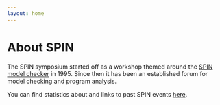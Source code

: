 ```yaml
---
layout: home
---
```


# About SPIN

The SPIN symposium started off as a workshop themed around the [SPIN model checker](https://en.wikipedia.org/wiki/SPIN_model_checker) in 1995.
Since then it has been an established forum for model checking and program analysis.

You can find statistics about and links to past SPIN events [here](https://spinroot.com/spin/Workshops/).
